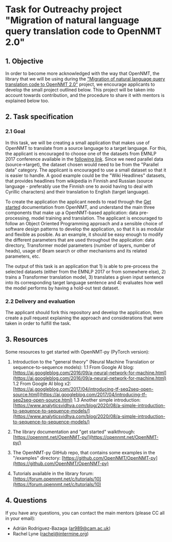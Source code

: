 # Task for Outreachy project "Migration of natural language query translation code to OpenNMT 2.0"

## 1. Objective

In order to become more acknowledged with the way that OpenNMT, the library that we will be using during the ["Migration of natural language query translation code to OpenNMT 2.0"](https://www.outreachy.org/outreachy-may-2021-internship-round/communities/intermine/#migration-of-natural-language-query-translation-co) project, we encourage applicants to develop the small project outlined below. This project will be taken into account towards contribution, and the procedure to share it with mentors is explained below too.

## 2. Task specification

### 2.1 Goal

In this task, we will be creating a small application that makes use of OpenNMT to translate from a source language to a target language. For this, the applicant is encouraged to choose one of the datasets from EMNLP 2017 conference available in the [following link](http://www.statmt.org/wmt17/translation-task.html#download). Since we need parallel data (source->target), the dataset chosen would need to be from the "Parallel data" category. The applicant is encouraged to use a small dataset so that it is easier to handle. A good example could be the "Wiki Headlines" datasets, that provides headlines from wikipedia in Finnish and Russian (source language - preferably use the Finnish one to avoid having to deal with Cyrillic characters) and their translation to English (target language).

To create the application the applicant needs to read through the [Get started](https://opennmt.net/OpenNMT-py/examples/Translation.html) documentation from OpenNMT, and understand the main three components that make up a OpenNMT-based application: data pre-processing, model training and translation. The applicant is encouraged to follow an Object Oriented Programming approach and a sensible choice of software design patterns to develop the application, so that it is as modular and flexible as posible. As an example, it should be easy enough to modify the different parameters that are used throughout the application: data directory, Transformer model parameters (number of layers, number of heads), usage of Beam search or other mechanisms and its related parameters, etc.

The output of this task is an application that 1) is able to pre-process the selected datasets (either from the EMNLP 2017 or from somewhere else), 2) trains a Transformer translation model, 3) translates a given input sentence into its corresponding target language sentence and 4) evaluates how well the model performs by having a hold-out test dataset.

### 2.2 Delivery and evaluation

The applicant should fork this repository and develop the application, then create a pull request explaining the approach and considerations that were taken in order to fulfill the task.

## 3. Resources

Some resources to get started with OpenNMT-py (PyTorch version):

1. Introduction to the "general theory" (Neural Machine Translation or sequence-to-sequence models):
1.1 From Google AI blog: [https://ai.googleblog.com/2016/09/a-neural-network-for-machine.html](https://ai.googleblog.com/2016/09/a-neural-network-for-machine.html)
1.2 From Google AI blog x2: [https://ai.googleblog.com/2017/04/introducing-tf-seq2seq-open-source.html](https://ai.googleblog.com/2017/04/introducing-tf-seq2seq-open-source.html)
1.3 Another simple introduction: [https://www.analyticsvidhya.com/blog/2020/08/a-simple-introduction-to-sequence-to-sequence-models/](https://www.analyticsvidhya.com/blog/2020/08/a-simple-introduction-to-sequence-to-sequence-models/)

2. The library documentation and "get started" walkthrough: [https://opennmt.net/OpenNMT-py/](https://opennmt.net/OpenNMT-py/)

3. The OpenNMT-py GitHub repo, that contains some examples in the "/examples" directory: [https://github.com/OpenNMT/OpenNMT-py](https://github.com/OpenNMT/OpenNMT-py)

4. Tutorials available in the library forum: [https://forum.opennmt.net/c/tutorials/10](https://forum.opennmt.net/c/tutorials/10)

## 4. Questions

If you have any questions, you can contact the main mentors (please CC all in your email):
- Adrián Rodríguez-Bazaga (ar989@cam.ac.uk)
- Rachel Lyne (rachel@intermine.org)



